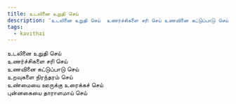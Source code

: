 ```yaml
---
title: உடலினை உறுதி செய்
description: 'உடலினை உறுதி செய்  உணர்ச்சிகளை சரி செய் உணவினை கட்டுப்பாடு செய் உறவுகளை நிரந்தரம் செய் .'
tags:
  - kavithai
---
```


உடலினை உறுதி செய்  
உணர்ச்சிகளை சரி செய்  
உணவினை கட்டுப்பாடு செய்  
உறவுகளை நிரந்தரம் செய்  
உண்மையை ஊருக்கு உரைக்கச் செய்  
புன்னகையை தாராளமாய் செய்
